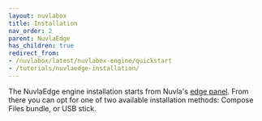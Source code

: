 ```yaml
---
layout: nuvlabox
title: Installation
nav_order: 2
parent: NuvlaEdge
has_children: true
redirect_from:
- /nuvlabox/latest/nuvlabox-engine/quickstart
- /tutorials/nuvlaedge-installation/
---
```


The NuvlaEdge engine installation starts from Nuvla's [edge panel](https://nuvla.io/ui/edge). From there you can opt for one of two available installation methods: Compose Files bundle, or USB stick.
